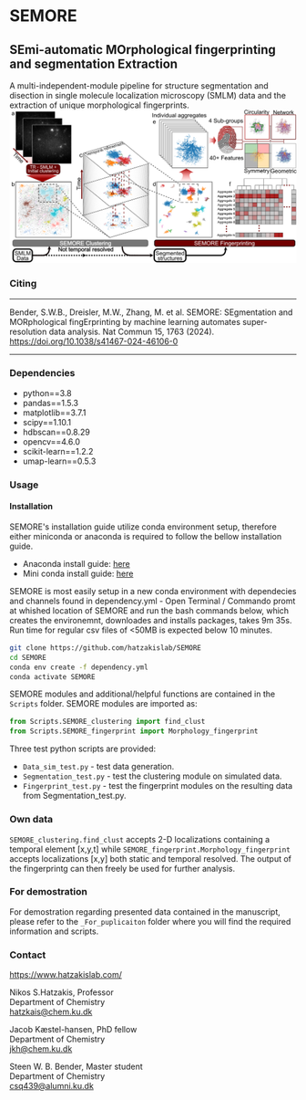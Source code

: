 # SEMORE
## SEmi-automatic MOrphological fingerprinting and segmentation Extraction
A multi-independent-module pipeline for structure segmentation and disection in single molecule localization microscopy (SMLM) data and the extraction of unique morphological fingerprints.
![image](_Images/Figure_1.png)
### Citing

---

Bender, S.W.B., Dreisler, M.W., Zhang, M. et al. SEMORE: SEgmentation and MORphological fingErprinting by machine learning automates super-resolution data analysis. Nat Commun 15, 1763 (2024). https://doi.org/10.1038/s41467-024-46106-0

---

### Dependencies
  - python==3.8
  - pandas==1.5.3
  - matplotlib==3.7.1
  - scipy==1.10.1
  - hdbscan==0.8.29
  - opencv==4.6.0
  - scikit-learn==1.2.2
  - umap-learn==0.5.3
### Usage
#### Installation
SEMORE's installation guide utilize conda environment setup, therefore either miniconda or anaconda is required to follow the bellow installation guide.
 - Anaconda install guide: [here](https://www.anaconda.com/download)
 - Mini conda install guide: [here](https://docs.conda.io/en/latest/miniconda.html)

SEMORE is most easily setup in a new conda environment with dependecies and channels found in dependency.yml - Open Terminal / Commando promt at whished location of SEMORE and run the bash commands below, which creates the environemnt, downloades and installs packages, takes 9m 35s. Run time for regular csv files of <50MB is expected below 10 minutes. 
```bash
git clone https://github.com/hatzakislab/SEMORE
cd SEMORE
conda env create -f dependency.yml
conda activate SEMORE
```
SEMORE modules and additional/helpful functions are contained in the `Scripts` folder.
SEMORE modules are imported as:
```python
from Scripts.SEMORE_clustering import find_clust
from Scripts.SEMORE_fingerprint import Morphology_fingerprint
```
Three test python scripts are provided:
  - `Data_sim_test.py` - test data generation.
  - `Segmentation_test.py` - test the clustering module on simulated data.
  - `Fingerprint_test.py` - test the fingerprint modules on the resulting data from Segmentation_test.py.
### Own data
`SEMORE_clustering.find_clust` accepts 2-D localizations containing a temporal element [x,y,t] while `SEMORE_fingerprint.Morphology_fingerprint` accepts localizations [x,y] both static and temporal resolved. The output of the fingerprintg can then freely be used for further analysis.

### For demostration
For demostration regarding presented data contained in the manuscript, please refer to the `_For_puplicaiton` folder where you will find the required information and scripts.

### Contact
https://www.hatzakislab.com/


Nikos S.Hatzakis, Professor\
Department of Chemistry\
hatzkais@chem.ku.dk

Jacob Kæstel-hansen, PhD fellow\
Department of Chemistry\
jkh@chem.ku.dk

Steen W. B. Bender, Master student\
Department of Chemistry\
csq439@alumni.ku.dk

